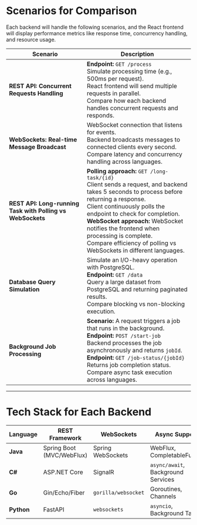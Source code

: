 # Scenarios for Comparison

Each backend will handle the following scenarios, and the React frontend will display performance metrics like response time, concurrency handling, and resource usage.

| **Scenario** | **Description** |
|-------------|---------------|
| **REST API: Concurrent Requests Handling** | **Endpoint:** `GET /process` <br> Simulate processing time (e.g., 500ms per request). <br> React frontend will send multiple requests in parallel. <br> Compare how each backend handles concurrent requests and responds. |
| **WebSockets: Real-time Message Broadcast** | WebSocket connection that listens for events. <br> Backend broadcasts messages to connected clients every second. <br> Compare latency and concurrency handling across languages. |
| **REST API: Long-running Task with Polling vs WebSockets** | **Polling approach:** `GET /long-task/{id}` <br> Client sends a request, and backend takes 5 seconds to process before returning a response. <br> Client continuously polls the endpoint to check for completion. <br> **WebSocket approach:** WebSocket notifies the frontend when processing is complete. <br> Compare efficiency of polling vs WebSockets in different languages. |
| **Database Query Simulation** | Simulate an I/O-heavy operation with PostgreSQL. <br> **Endpoint:** `GET /data` <br> Query a large dataset from PostgreSQL and returning paginated results. <br> Compare blocking vs non-blocking execution. |
| **Background Job Processing** | **Scenario:** A request triggers a job that runs in the background. <br> **Endpoint:** `POST /start-job` <br> Backend processes the job asynchronously and returns `jobId`. <br> **Endpoint:** `GET /job-status/{jobId}` <br> Returns job completion status. <br> Compare async task execution across languages. |

---

# Tech Stack for Each Backend

| **Language** | **REST Framework** | **WebSockets** | **Async Support** |
|-------------|-------------------|---------------|------------------|
| **Java** | Spring Boot (MVC/WebFlux) | Spring WebSockets | WebFlux, CompletableFuture |
| **C#** | ASP.NET Core | SignalR | `async/await`, Background Services |
| **Go** | Gin/Echo/Fiber | `gorilla/websocket` | Goroutines, Channels |
| **Python** | FastAPI | `websockets` | `asyncio`, Background Tasks |
